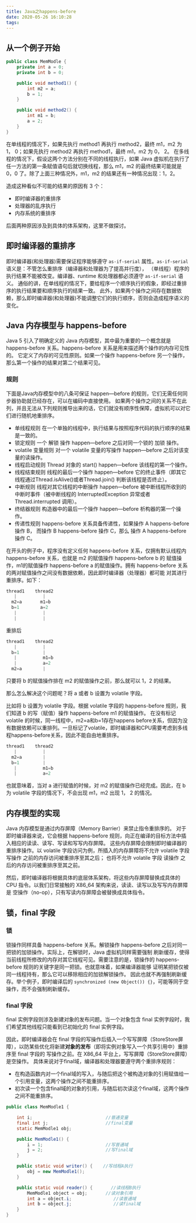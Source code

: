 ```yaml
---
title: Java之happens-before
date: 2020-05-26 16:10:28
tags:
---
```


## 从一个例子开始

```Java
public class MemModle {
    private int a = 0;
    private int b = 0;

    public void method1() {
        int m2 = a;
        b = 1;
    }

    public void method2() {
        int m1 = b;
        a = 2;
    }
}
```

在单线程的情况下，如果先执行 method1 再执行 method2，最终 m1，m2 为 1， 0；如果先执行 method2 再执行 method1，最终 m1，m2 为 0， 2。
在多线程的情况下，假设这两个方法分别在不同的线程执行，如果 Java 虚拟机在执行了任一方法的第一条赋值语句后就切换线程，那么 m1，m2 的最终结果可能就是
0，0 了。除了上面三种情况外，m1，m2 的结果还有一种情况出现：1，2。

造成这种看似不可能的结果的原因有 3 个：

* 即时编译器的重排序
* 处理器的乱序执行
* 内存系统的重排序

后面两种原因涉及到具体的体系架构，这里不做探讨。

## 即时编译器的重排序

即时编译器(和处理器)需要保证程序能够遵守 `as-if-serial` 属性。`as-if-serial` 语义是：不管怎么重排序（编译器和处理器为了提高并行度），
（单线程）程序的执行结果不能被改变。编译器、runtime 和处理器都必须遵守 `as-if-serial` 语义。
通俗的讲，在单线程的情况下，要给程序一个顺序执行的假象，即经过重排序的执行结果要和顺序执行的结果一致。
此外，如果两个操作之间存在数据依赖，那么即时编译器(和处理器)不能调整它们的执行顺序，否则会造成程序语义的变化。

## Java 内存模型与 happens-before

Java 5 引入了明确定义的 Java 内存模型，其中最为重要的一个概念就是 happens-before 关系。happens-before 关系是用来描述两个操作的内存可见性的。
它定义了内存的可见性原则。如果一个操作 happens-before 另一个操作， 那么第一个操作的结果对第二个结果可见。

### 规则

下面是Java内存模型中的八条可保证 happen—before 的规则，它们无需任何同步器协助就已经存在，可以在编码中直接使用。
如果两个操作之间的关系不在此列，并且无法从下列规则推导出来的话，它们就没有顺序性保障，虚拟机可以对它们进行随机地重排序。

* 单线程规则
  在一个单独的线程中，执行结果与按照程序代码的执行顺序的结果是一致的。
* 锁定规则
  一个 解锁 操作 happen—before 之后对同一个锁的 加锁 操作。
* volatile 变量规则
  对一个 volatile 变量的写操作 happen—before 之后对该变量的读操作。
* 线程启动规则
  Thread 对象的 start() happen—before 该线程的第一个操作。
* 线程结束规则
  线程的最后一个操作 happen—before 它的终止事件（即其它线程通过Thread.isAlive()或者Thread.join() 判断该线程是否终止）。
* 中断规则
  线程对其它线程的中断操作 happen—before 被中断线程所收到的中断时事件（被中断线程的 InterruptedException 异常或者Thread.interrupted 调用）。
* 终结器规则
  构造器中的最后一个操作 happen—before 析构器的第一个操作。
* 传递性规则
  happens-before 关系具备传递性，如果操作 A happens-before 操作 B， 而操作 B happens-before 操作 C，那么 操作 A happens-before 操作 C。

在开头的例子中，程序没有定义任何 happens-before 关系，仅拥有默认线程内 happens-before 关系，也就是 m2 的赋值操作 happens-before b 的
赋值操作，m1的赋值操作 happens-before a 的赋值操作。拥有 happens-before 关系的两对赋值操作之间没有数据依赖，因此即时编译器（处理器）都可能
对其进行重排序。如下：

``` java
thread1    thread2
   |          |
  m2=a       m1=b
  b=1        a=2
   |          |
   |          |
```

重排后

``` java
thread1    thread2
   |          |
  b=1         |
   |          m1=b
   |          a=2
  m2=a        |
```

只要将 b 的赋值操作排在 m2 的赋值操作之前，那么就可以 1，2 的结果。

那么怎么解决这个问题呢？将 a 或者 b 设置为 volatile 字段。

比如将 b 设置为 volatile 字段。根据 volatile 字段的 happens-before 规则，我们知道 b 的写（赋值）操作 happens-before m1 的赋值操作。
在没有标记 volatile 的时候，同一线程中，m2=a和b=1存在happens before关系，但因为没有数据依赖可以重排列。一旦标记了volatile，即时编译器和CPU需要考虑到多线程happens-before关系，因此不能自由地重排序。

``` java
thread1    thread2
   |          |
  m2=a        |
  b=1         |
   |          m1=b
   |          a=2
```

也就意味着，当对 a 进行赋值的时候，对 m2 的赋值操作已经完成。因此，在 b 为 volatile 字段的情况下，不会出现 m1，m2 出现 1， 2 的情况。

## 内存模型的实现

Java 内存模型是通过内存屏障（Memory Barrier）来禁止指令重排序的。
对于即时编译器来说，它会根据 happens-before 规则，向正在编译的目标方法中插入相应的读读、读写、写读和写写内存屏障。
这些内存屏障会限制即时编译器的重排序操作。以 volatile 字段访问为例，所插入的内存屏障将不允许 volatile 字段 写操作 之前的内存访问被重排序至其之后；
也将不允许 volatile 字段 读操作 之后的内存访问被重排序至其之前。

然后，即时编译器将根据具体的底层体系架构，将这些内存屏障替换成具体的 CPU 指令。以我们日常接触的 X86_64 架构来说，读读、读写以及写写内存屏障是
空操作（no-op），只有写读内存屏障会被替换成具体指令。

## 锁，final 字段

### 锁

锁操作同样具备 happens-before 关系。解锁操作 happens-before 之后对同一把锁的加锁操作。实际上，在解锁时，Java 虚拟机同样需要强制
刷新缓存，使得当前线程所修改的内存对其它线程可见。需要注意的是，锁操作的 happens-before 规则的关键字是同一把锁。也就意味着，如果编译器能够
证明某把锁仅被同一线程持有，那么它可以移除相应的加锁解锁操作。
因此也就不再强制刷新缓存。举个例子，即时编译后的 `synchronized (new Object()) {}`，可能等同于空操作，而不会强制刷新缓存。

### final 字段

final 实例字段则涉及新建对象的发布问题。当一个对象包含 final 实例字段时，我们希望其他线程只能看到已初始化的 final 实例字段。

因此，即时编译器会在 final 字段的写操作后插入一个写写屏障（StoreStore屏障），以防某些优化将新建**对象的发布**（即将实例对象写入一个共享引用中）重排序至 final 字段的
写操作之前。在 X86_64 平台上，写写屏障（StoreStore屏障）是空操作。
具体来说对于final域，编译器和处理器要遵守两个重排序规则：

* 在构造函数内对一个final域的写入，与随后把这个被构造对象的引用赋值给一个引用变量，这两个操作之间不能重排序。
* 初次读一个包含final域的对象的引用，与随后初次读这个final域，这两个操作之间不能重排序。

```Java
public class MemModle1 {

    int i;                            //普通变量
    final int j;                      //final变量
    static MemModle1 obj;

    public MemModle1() {
        i = 1;                        //写普通域
        j = 2;                        //写final域
    }

    public static void writer() {    //写线程A执行
        obj = new MemModle1();
    }

    public static void reader() {       //读线程B执行
        MemModle1 object = obj;       //读对象引用
        int a = object.i;                //读普通域
        int b = object.j;                //读final域
    }
}
```
